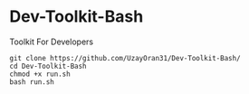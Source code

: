 # Dev-Toolkit-Bash
Toolkit For Developers
```
git clone https://github.com/UzayOran31/Dev-Toolkit-Bash/
cd Dev-Toolkit-Bash
chmod +x run.sh
bash run.sh
```
